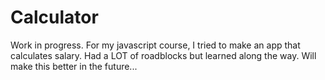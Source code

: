 # Calculator
Work in progress.
For my javascript course, I tried to make an app that calculates salary.
Had a LOT of roadblocks but learned along the way.
Will make this better in the future...
